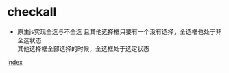 # checkall
* 原生js实现全选与不全选 
且其他选择框只要有一个没有选择，全选框也处于非全选状态    
其他选择框全部选择的时候，全选框处于选定状态     


[index](https://wolancy.github.io/checkall/index.html)
